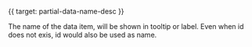 {{ target: partial-data-name-desc }}

The name of the data item, will be shown in  tooltip or label. Even when id does not exis, id would also be used as name.